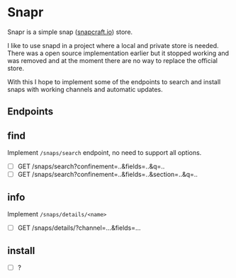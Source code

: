 # Snapr

Snapr is a simple snap ([snapcraft.io](http://snapcraft.io)) store.

I like to use snapd in a project where a local and private store is needed.
There was a open source implementation earlier but it stopped working and
was removed and at the moment there are no way to replace the official
store.

With this I hope to implement some of the endpoints to search and install
snaps with working channels and automatic updates.

## Endpoints

## find

Implement `/snaps/search` endpoint, no need to support all options.

* [ ] GET /snaps/search?confinement=..&fields=..&q=..
* [ ] GET /snaps/search?confinement=..&fields=..&section=..&q=..

## info

Implement `/snaps/details/<name>`

* [ ] GET /snaps/details/<name>?channel=...&fields=...

## install

* [ ] ?
